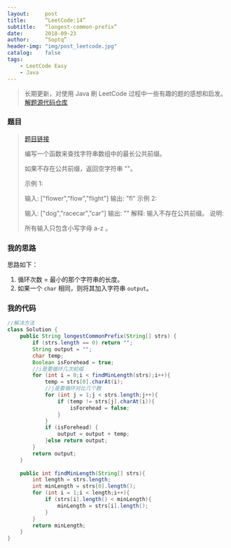 ```yaml
---
layout:     post
title:      “LeetCode:14”
subtitle:   “longest-common-prefix”
date:       2018-09-23
author:     “Soptq”
header-img: "img/post_leetcode.jpg"
catalog:    false
tags:
    - LeetCode Easy
    - Java
---
```



>长期更新，对使用 Java 刷 LeetCode 过程中一些有趣的题的感想和启发。
>[解题源代码仓库](https://github.com/Soptq/LeetCodeLib)

### 题目

> [题目链接](https://leetcode-cn.com/problems/longest-common-prefix/description/)
>
> 编写一个函数来查找字符串数组中的最长公共前缀。
> 
> 如果不存在公共前缀，返回空字符串 ""。
> 
> 示例 1:
> 
> 输入: ["flower","flow","flight"]
> 输出: "fl"
> 示例 2:
> 
> 输入: ["dog","racecar","car"]
> 输出: ""
> 解释: 输入不存在公共前缀。
> 说明:
> 
> 所有输入只包含小写字母 a-z 。

### 我的思路

思路如下：
1. 循环次数 = 最小的那个字符串的长度。
2. 如果一个 `char` 相同，则将其加入字符串 `output`。

### 我的代码


```java
//解决方法
class Solution {
    public String longestCommonPrefix(String[] strs) {
        if (strs.length == 0) return "";
        String output = "";
        char temp;
        Boolean isForehead = true;
        //i是要循环几次前缀
        for (int i = 0;i < findMinLength(strs);i++){
            temp = strs[0].charAt(i);
            //j是要循环对比几个数
            for (int j = 1;j < strs.length;j++){
                if (temp != strs[j].charAt(i)){
                    isForehead = false;
                }
            }
            if (isForehead) {
                output = output + temp;
            }else return output;
        }
        return output;
    }
    
    public int findMinLength(String[] strs){
        int length = strs.length;
        int minLength = strs[0].length();
        for (int i = 1;i < length;i++){
            if (strs[i].length() < minLength){
                minLength = strs[i].length();
            }
        }
        return minLength;
    }
}
```









